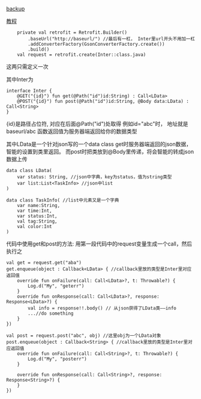 
[backup]()

[教程](https://blog.csdn.net/carson_ho/article/details/73732076)

```
    private val retrofit = Retrofit.Builder()
        .baseUrl("http://baseurl/") //最后有一杠， Inter里url开头不用加一杠
        .addConverterFactory(GsonConverterFactory.create())
        .build()
    val request = retrofit.create(Inter::class.java)
```
这两只需定义一次

其中Inter为
```
interface Inter {
    @GET("{id}") fun get(@Path("id")id:String) : Call<LData>
    @POST("{id}") fun post(@Path("id")id:String, @Body data:LData) : Call<String>
}
```
{id}是路径占位符, 对应在后面@Path("id")处取得
例如id="abc"时， 地址就是baseurl/abc
函数返回值为服务器端返回给你的数据类型

其中LData是一个针对json写的一个data class
get时服务器端返回的json数据，智能的设置到类里返回。 而post时把类放到@Body里传递，将会智能的转成json数据上传
```
data class LData(
    var status: String, //json中字典，key为status，值为string类型
    var list:List<TaskInfo> //json中list
)

data class TaskInfo( //list中元素又是一个字典
    var name:String,
    var time:Int,
    var status:Int,
    val tag:String,
    val color:Int
)
```

代码中使用get和post的方法: 用第一段代码中的request变量生成一个call，然后执行之
```
val get = request.get("aba")
get.enqueue(object : Callback<LData> { //callback里放的类型是Inter里对应返回值
    override fun onFailure(call: Call<LData>?, t: Throwable?) {
        Log.d("My", "geterr")
    }
    override fun onResponse(call: Call<LData>?, response: Response<LData>?) {
        val info = response!!.body() // 从json获得了LData类——info
        ...//do something
    }
})
```

```
val post = request.post("abc", obj) //这里obj为一个LData对象
post.enqueue(object : Callback<String> { //callback里放的类型是Inter里对应返回值
    override fun onFailure(call: Call<String>?, t: Throwable?) {
        Log.d("My", "posterr")
    }

    override fun onResponse(call: Call<String>?, response: Response<String>?) {
    }
})
```